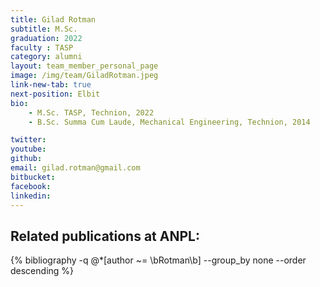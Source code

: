 ```yaml
---
title: Gilad Rotman
subtitle: M.Sc. 
graduation: 2022
faculty : TASP
category: alumni
layout: team_member_personal_page
image: /img/team/GiladRotman.jpeg
link-new-tab: true
next-position: Elbit
bio:
    - M.Sc. TASP, Technion, 2022
    - B.Sc. Summa Cum Laude, Mechanical Engineering, Technion, 2014

twitter: 
youtube: 
github: 
email: gilad.rotman@gmail.com
bitbucket: 
facebook: 
linkedin:
---
```


## Related publications at ANPL:

{% bibliography -q @*[author ~= \bRotman\b] --group_by none --order descending %}
